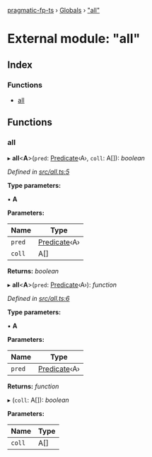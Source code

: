 [pragmatic-fp-ts](../README.md) › [Globals](../globals.md) › ["all"](_all_.md)

# External module: "all"

## Index

### Functions

* [all](_all_.md#all)

## Functions

###  all

▸ **all**<**A**>(`pred`: [Predicate](_types_.md#predicate)‹A›, `coll`: A[]): *boolean*

*Defined in [src/all.ts:5](https://github.com/hermann-p/pragmatic-fp-ts/blob/1e5cfe0/src/all.ts#L5)*

**Type parameters:**

▪ **A**

**Parameters:**

Name | Type |
------ | ------ |
`pred` | [Predicate](_types_.md#predicate)‹A› |
`coll` | A[] |

**Returns:** *boolean*

▸ **all**<**A**>(`pred`: [Predicate](_types_.md#predicate)‹A›): *function*

*Defined in [src/all.ts:6](https://github.com/hermann-p/pragmatic-fp-ts/blob/1e5cfe0/src/all.ts#L6)*

**Type parameters:**

▪ **A**

**Parameters:**

Name | Type |
------ | ------ |
`pred` | [Predicate](_types_.md#predicate)‹A› |

**Returns:** *function*

▸ (`coll`: A[]): *boolean*

**Parameters:**

Name | Type |
------ | ------ |
`coll` | A[] |
